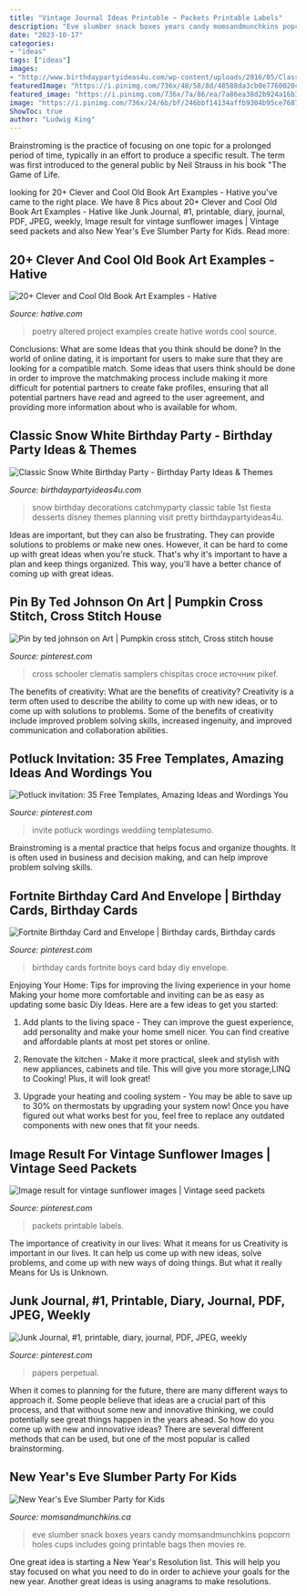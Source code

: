 ```yaml
---
title: "Vintage Journal Ideas Printable ~ Packets Printable Labels"
description: "Eve slumber snack boxes years candy momsandmunchkins popcorn holes cups includes going printable bags then movies re"
date: "2023-10-17"
categories:
- "ideas"
tags: ["ideas"]
images:
- "http://www.birthdaypartyideas4u.com/wp-content/uploads/2016/05/Classic-Snow-White-Birthday-Party-Dessert-Table-600x800.jpg"
featuredImage: "https://i.pinimg.com/736x/48/58/8d/48588da3cb0e7760020c81bc7619cd3f.jpg"
featured_image: "https://i.pinimg.com/736x/7a/86/ea/7a86ea38d2b924a16b3766f4df395119.jpg"
image: "https://i.pinimg.com/736x/24/6b/bf/246bbf14134affb9304b95ce768734c2--halloween-cross-stitches-trick-or-treat.jpg"
ShowToc: true
author: "Ludwig King"
---
```



Brainstroming is the practice of focusing on one topic for a prolonged period of time, typically in an effort to produce a specific result. The term was first introduced to the general public by Neil Strauss in his book "The Game of Life.

	

		
looking for 20+ Clever and Cool Old Book Art Examples - Hative you've came to the right place. We have 8 Pics about 20+ Clever and Cool Old Book Art Examples - Hative like Junk Journal, #1, printable, diary, journal, PDF, JPEG, weekly, Image result for vintage sunflower images | Vintage seed packets and also New Year&#039;s Eve Slumber Party for Kids. Read more:
		
    
## 20+ Clever And Cool Old Book Art Examples - Hative

<img loading=lazy src="https://hative.com/wp-content/uploads/2014/05/old-book-art/3-altered-book-art-project.jpg" onerror="this.onerror=null;this.src='https://tse1.mm.bing.net/th?id=OIP.DIFqBsODCDMEHS_37yVfjwHaKI&amp;pid=15.1';" alt="20+ Clever and Cool Old Book Art Examples - Hative">

_Source: hative.com_

>poetry altered project examples create hative words cool source. 

	

Conclusions: What are some Ideas that you think should be done?
In the world of online dating, it is important for users to make sure that they are looking for a compatible match. Some ideas that users think should be done in order to improve the matchmaking process include making it more difficult for potential partners to create fake profiles, ensuring that all potential partners have read and agreed to the user agreement, and providing more information about who is available for whom.

    
## Classic Snow White Birthday Party - Birthday Party Ideas &amp; Themes

<img loading=lazy src="http://www.birthdaypartyideas4u.com/wp-content/uploads/2016/05/Classic-Snow-White-Birthday-Party-Dessert-Table-600x800.jpg" onerror="this.onerror=null;this.src='https://tse1.mm.bing.net/th?id=OIP.jgSs7_9mTP5ty9jAHondEgHaJ4&amp;pid=15.1';" alt="Classic Snow White Birthday Party - Birthday Party Ideas &amp; Themes">

_Source: birthdaypartyideas4u.com_

>snow birthday decorations catchmyparty classic table 1st fiesta desserts disney themes planning visit pretty birthdaypartyideas4u. 

	

Ideas are important, but they can also be frustrating. They can provide solutions to problems or make new ones. However, it can be hard to come up with great ideas when you're stuck. That's why it's important to have a plan and keep things organized. This way, you'll have a better chance of coming up with great ideas.

    
## Pin By Ted Johnson On Art | Pumpkin Cross Stitch, Cross Stitch House

<img loading=lazy src="https://i.pinimg.com/736x/24/6b/bf/246bbf14134affb9304b95ce768734c2--halloween-cross-stitches-trick-or-treat.jpg" onerror="this.onerror=null;this.src='https://tse1.mm.bing.net/th?id=OIP.frekSDqlase6SDvN2RnEjwHaKB&amp;pid=15.1';" alt="Pin by ted johnson on Art | Pumpkin cross stitch, Cross stitch house">

_Source: pinterest.com_

>cross schooler clematis samplers chispitas croce источник pikef. 

	

The benefits of creativity: What are the benefits of creativity?
Creativity is a term often used to describe the ability to come up with new ideas, or to come up with solutions to problems. Some of the benefits of creativity include improved problem solving skills, increased ingenuity, and improved communication and collaboration abilities.

    
## Potluck Invitation: 35 Free Templates, Amazing Ideas And Wordings You

<img loading=lazy src="https://i.pinimg.com/736x/c8/4b/3f/c84b3f1f798b3c9b9f19c3bf5cf97815.jpg" onerror="this.onerror=null;this.src='https://tse1.mm.bing.net/th?id=OIP.Jjnh3Xc2WyDhSS7EKXpzIgAAAA&amp;pid=15.1';" alt="Potluck invitation: 35 Free Templates, Amazing Ideas and Wordings You">

_Source: pinterest.com_

>invite potluck wordings weddiing templatesumo. 

	

Brainstroming is a mental practice that helps focus and organize thoughts. It is often used in business and decision making, and can help improve problem solving skills.

    
## Fortnite Birthday Card And Envelope | Birthday Cards, Birthday Cards

<img loading=lazy src="https://i.pinimg.com/736x/35/97/58/3597586a225bf489587ce6acaeb43c91.jpg" onerror="this.onerror=null;this.src='https://tse3.mm.bing.net/th?id=OIP.4N73zKvxo7OTLc1fG1MjSQHaJ3&amp;pid=15.1';" alt="Fortnite Birthday Card and Envelope | Birthday cards, Birthday cards">

_Source: pinterest.com_

>birthday cards fortnite boys card bday diy envelope. 

	

Enjoying Your Home: Tips for improving the living experience in your home
Making your home more comfortable and inviting can be as easy as updating some basic Diy Ideas. Here are a few ideas to get you started:
1. Add plants to the living space - They can improve the guest experience, add personality and make your home smell nicer. You can find creative and affordable plants at most pet stores or online.

2. Renovate the kitchen - Make it more practical, sleek and stylish with new appliances, cabinets and tile. This will give you more storage,LINQ to Cooking! Plus, it will look great!

3. Upgrade your heating and cooling system - You may be able to save up to 30% on thermostats by upgrading your system now! Once you have figured out what works best for you, feel free to replace any outdated components with new ones that fit your needs.

    
## Image Result For Vintage Sunflower Images | Vintage Seed Packets

<img loading=lazy src="https://i.pinimg.com/736x/7a/86/ea/7a86ea38d2b924a16b3766f4df395119.jpg" onerror="this.onerror=null;this.src='https://tse1.mm.bing.net/th?id=OIP.ZKdt10_Qr9cOmJViPzPr0AAAAA&amp;pid=15.1';" alt="Image result for vintage sunflower images | Vintage seed packets">

_Source: pinterest.com_

>packets printable labels. 

	

The importance of creativity in our lives: What it means for us
Creativity is important in our lives. It can help us come up with new ideas, solve problems, and come up with new ways of doing things. But what it really Means for Us is Unknown.

    
## Junk Journal, #1, Printable, Diary, Journal, PDF, JPEG, Weekly

<img loading=lazy src="https://i.pinimg.com/736x/48/58/8d/48588da3cb0e7760020c81bc7619cd3f.jpg" onerror="this.onerror=null;this.src='https://tse1.mm.bing.net/th?id=OIP.6FBriw_4nIyq4_U8tDV1ygHaLp&amp;pid=15.1';" alt="Junk Journal, #1, printable, diary, journal, PDF, JPEG, weekly">

_Source: pinterest.com_

>papers perpetual. 

	

When it comes to planning for the future, there are many different ways to approach it. Some people believe that ideas are a crucial part of this process, and that without some new and innovative thinking, we could potentially see great things happen in the years ahead. So how do you come up with new and innovative ideas? There are several different methods that can be used, but one of the most popular is called brainstorming.

    
## New Year&#039;s Eve Slumber Party For Kids

<img loading=lazy src="http://www.momsandmunchkins.ca/wp-content/uploads/2015/10/new-years-eve-slumber-party-2-m.jpg" onerror="this.onerror=null;this.src='https://tse4.mm.bing.net/th?id=OIP.63nPiyd4IOYVVGr2Z8sqFwHaLH&amp;pid=15.1';" alt="New Year&#039;s Eve Slumber Party for Kids">

_Source: momsandmunchkins.ca_

>eve slumber snack boxes years candy momsandmunchkins popcorn holes cups includes going printable bags then movies re. 

	

One great idea is starting a New Year's Resolution list. This will help you stay focused on what you need to do in order to achieve your goals for the new year. Another great ideas is using anagrams to make resolutions.

